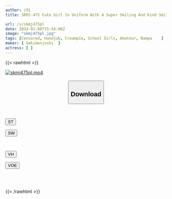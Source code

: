 ```yaml
---
author: j91
title: SKMJ-475 Cute Girl In Uniform With A Super Smiling And Kind Smile Takes On The Challenge! ? Breastfeeding Handjob And Continuous Creampie SEX That Makes You Suck The Breasts And Pamper The Dick And Make It Ejaculate

url: /v/skmj475pl
date: 2024-02-08T15:54:00Z
image: "skmj475pl.jpg"
tags: [Censored, Handjob, Creampie, School Girls, Amateur, Nampa	]
maker: [ Sekimenjoshi  ]
actress: [ ]
---
```



{{< rawhtml >}}

<div class="video" data-videoid="1LJV2VKoggUeOqA">
    <a href="javascript:;">
        <img src="/v/skmj475pl/skmj475pl.jpg" width="WIDTH" height="HEIGHT" alt="skmj475pl.mp4" loading="lazy">
    </a>
</div>

<script type="text/javascript" src="https://j91.asia/asset/on-demand-st.js"></script>

<br>
  <link rel="stylesheet" href="https://j91.asia/asset/bs5.css">
  
  <center>
  <button class="btn btn-primary" type="button" data-bs-toggle="collapse" data-bs-target=".multi-collapse" aria-expanded="false" aria-controls="multiCollapseExample1 multiCollapseExample2"><h2>Download</h2></button></center>
</p>
<div class="row">
  <div class="col">
    <div class="collapse multi-collapse" id="multiCollapseExample1">
      <div class="card card-body">
	      	      <br>
<div class="buttons">  
<p><a href="https://streamtape.to/v/1LJV2VKoggUeOqA" target="_blank"><button class="btn-hover color-3"><i class="fa fa-download"></i> ST</button></a></p>
<p><a href="https://cdnwish.com/dngl1yj6gf68" target="_blank"><button class="btn-hover color-2"><i class="fa fa-download"></i> SW</button></a></p></div>
    </div>
  </div>
</div>
  <div class="col">
    <div class="collapse multi-collapse" id="multiCollapseExample2">
      <div class="card card-body">
	      <br>
<div class="buttons">
<p><a href="https://vidhidepro.com/f/u759b55gx0gn" target="_blank"><button class="btn-hover color-9"><i class="fa fa-download"></i> VH</button></a></p>
<p><a href="https://voe.sx/h9nwyil3gs3u"><button class="btn-hover color-8"><i class="fa fa-download"></i> VOE</button></a></p></div>
<br><br>
      </div>
    </div>
  </div>
</div>

{{< /rawhtml >}}